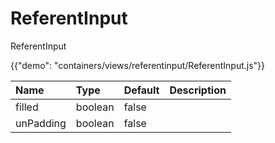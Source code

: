 # ReferentInput

<p class="description">ReferentInput</p>

{{"demo": "containers/views/referentinput/ReferentInput.js"}}

| Name                 |      Type                                |  Default | Description                                              |
|:---------------------|:-----------------------------------------|:---------|:---------------------------------------------------------| 
| filled               |                boolean                   |  false   |                                                          |
| unPadding            |                boolean                   |   false  |                                                          |

